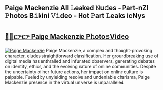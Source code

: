 ## Paige Mackenzie All 𝙻eaked 𝙽u𝚍es - Part-nZl 𝙿hotos B𝚒kini 𝚅𝚒deo - Hot 𝙿art 𝙻eaks icNys

# <h2><a href="http://ld3ozrv.urlbe.top/?page=Paige+Mackenzie">🔗🔗👉👉 Paige Mackenzie P𝚑oto𝚜Vid𝚎o</a></h2>

[![Paige Mackenzie](https://i.imgur.com/eBuTRDB.gif)](http://ld3ozrv.urlbe.top/?page=Paige+Mackenzie)
Paige Mackenzie, a complex and thought-provoking character, eludes straightforward classification. Her groundbreaking use of digital media has enthralled and infuriated observers, generating debates on identity, ethics, and the evolving nature of online communities. Despite the uncertainty of her future actions, her impact on online culture is palpable. Fueled by unyielding resolve and undeniable charisma, Paige Mackenzie presence in the virtual universe is unparalleled.
